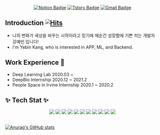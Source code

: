 <!-- ### Hi there 👋 [![Hits](https://hits.seeyoufarm.com/api/count/incr/badge.svg?url=https%3A%2F%2Fgithub.com%2Fjoyfulbean%2F&count_bg=%2379C83D&title_bg=%23555555&icon=&icon_color=%23E7E7E7&title=hits&edge_flat=false)](https://hits.seeyoufarm.com) -->

<!--
**joyfulbean/joyfulbean** is a ✨ _special_ ✨ repository because its `README.md` (this file) appears on your GitHub profile.

Here are some ideas to get you started:

- 🔭 I’m currently working on ...
- 🌱 I’m currently learning ...
- 👯 I’m looking to collaborate on ...
- 🤔 I’m looking for help with ...
- 💬 Ask me about ...
- 📫 How to reach me: ...
- 😄 Pronouns: ...
- ⚡ Fun fact: ...
-->



<div align=center>

[![Notion Badge](http://img.shields.io/badge/-Resume-black?style=flat-square&logo=notion&link=https://joyfulbean.notion.site/6547b1cefdbb4e7ba21486c8e132d697)](https://joyfulbean.notion.site/6547b1cefdbb4e7ba21486c8e132d697)
[![Tstory Badge](http://img.shields.io/badge/-Tech%20Blog-20C997?style=flat-square&link=https://joyfulbean.tistory.com/)](https://joyfulbean.tistory.com/)
[![Gmail Badge](https://img.shields.io/badge/Gmail-d14836?style=flat-square&logo=Gmail&logoColor=white&link=mailto:joyfuldeveloper4@gmail.com)](mailto:joyfuldeveloper4@gmail.com)
	
</div>


## Introduction [![Hits](https://hits.seeyoufarm.com/api/count/incr/badge.svg?url=https%3A%2F%2Fgithub.com%2Fjoyfulbean%2F&count_bg=%2379C83D&title_bg=%23555555&icon=&icon_color=%23E7E7E7&title=hits&edge_flat=false)](https://hits.seeyoufarm.com)
	
* 나의 변화가 세상을 바꾸는 시작이라고 믿기에 매순간 성장함에 기쁜 저는 개발자 강예빈 입니다! <br>
* I'm Yebin Kang, who is interested in APP, ML, and Backend.

## Work Experience 🔭

* Deep Learning Lab 2020.03 ~ 
* DeepBio Internship 2020.12 ~ 2021.2
* People Space in Irvine Internship 2020.1 ~ 2020.2

## ✨ Tech Stat ✨
<div align=center text="Tech Stat">
<img src="https://img.shields.io/badge/pytorch-EE4C2C?style=flat-square&logo=pytorch&logoColor=white"/></a>
<img src="https://img.shields.io/badge/androidstudio-03DDC84?style=flat-square&logo=android studio&logoColor=white"/></a>
<img src="https://img.shields.io/badge/flask-000000?style=flat-square&logo=flask&logoColor=white"/></a>
<img src="https://img.shields.io/badge/amazon aws-232F3E?style=flat-square&logo=amazon aws&logoColor=white"/></a>
<img src="https://img.shields.io/badge/mysql-4479A1?style=flat-square&logo=mysql&logoColor=white"/></a>
<img src="https://img.shields.io/badge/sqlite-003B57?style=flat-square&logo=sqlite&logoColor=white"/></a>
<img src="https://img.shields.io/badge/postgresql-4169E1?style=flat-square&logo=postgresql&logoColor=white"/></a>
<img src="https://img.shields.io/badge/firebase-FFCA28?style=flat-square&logo=firebase&logoColor=white"/></a>
<img src="https://img.shields.io/badge/python-3776AB?style=flat-square&logo=python&logoColor=white"/></a>
<img src="https://img.shields.io/badge/c++-00599C?style=flat-square&logo=c++&logoColor=white"/></a>
<img src="https://img.shields.io/badge/java-007396?style=flat-square&logo=java&logoColor=white"/></a>
</div><br>



[![Anurag's GitHub stats](https://github-readme-stats.vercel.app/api?username=joyfulbean&show_icons=true&theme=react)](https://github.com/joyfulbean/github-readme-stats)
